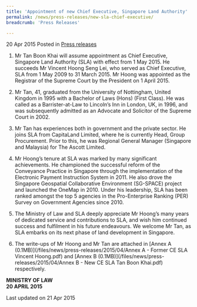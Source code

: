 ```yaml
---
title: 'Appointment of new Chief Executive, Singapore Land Authority'
permalink: /news/press-releases/new-sla-chief-executive/
breadcrumb: 'Press Releases'

---
```



20 Apr 2015 Posted in [Press releases](/news/press-releases)

1. Mr Tan Boon Khai will assume appointment as Chief Executive, Singapore Land Authority (SLA) with effect from 1 May 2015.  He succeeds Mr Vincent Hoong Seng Lei, who served as Chief Executive, SLA from 1 May 2009 to 31 March 2015.  Mr Hoong was appointed as the Registrar of the Supreme Court by the President on 1 April 2015.


2. Mr Tan, 41, graduated from the University of Nottingham, United Kingdom in 1995 with a Bachelor of Laws (Hons) (First Class).  He was called as a Barrister-at-Law to Lincoln’s Inn in London, UK, in 1996, and was subsequently admitted as an Advocate and Solicitor of the Supreme Court in 2002.  


3. Mr Tan has experiences both in government and the private sector.  He joins SLA from CapitaLand Limited, where he is currently Head, Group Procurement.  Prior to this, he was Regional General Manager (Singapore and Malaysia) for The Ascott Limited.


4. Mr Hoong’s tenure at SLA was marked by many significant achievements. He championed the successful reform of the Conveyance Practice in Singapore through the implementation of the Electronic Payment Instruction System in 2011. He also drove the Singapore Geospatial Collaborative Environment (SG-SPACE) project and launched the OneMap in 2010. Under his leadership, SLA has been ranked amongst the top 5 agencies in the Pro-Enterprise Ranking (PER) Survey on Government Agencies since 2010.


5. The Ministry of Law and SLA deeply appreciate Mr Hoong’s many years of dedicated service and contributions to SLA, and wish him continued success and fulfilment in his future endeavours.  We welcome Mr Tan, as SLA embarks on its next phase of land development in Singapore.

6. The write-ups of Mr Hoong and Mr Tan are attached in [Annex A (0.1MB)](/files/news/press-releases/2015/04/Annex A - Former CE SLA Vincent Hoong.pdf) and [Annex B (0.1MB)](/files/news/press-releases/2015/04/Annex B - New CE SLA Tan Boon Khai.pdf) respectively.


**MINISTRY OF LAW**  
**20 APRIL 2015**


<p class="right-side-updated">Last updated on 21 Apr 2015</p>

